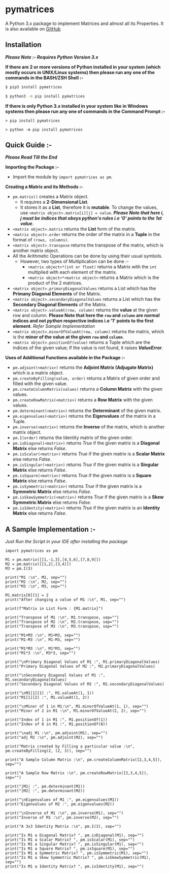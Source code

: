 # pymatrices
A Python 3.x package to implement Matrices and almost all its Properties.
It is also available on [GitHub](https://github.com/Programmin-in-Python/PyMatrices)

## Installation
***Please Note :- Requires Python Version 3.x***

**If there are 2 or more versions of Python installed in your system (which mostly occurs in UNIX/Linux systems) then please run any one of the commands in the BASH/ZSH Shell \:-**
```bash
$ pip3 install pymatrices
```
```bash
$ python3 -m pip install pymatrices
```

**If there is only Python 3.x installed in your system like in Windows systems then please run any one of commands in the Command Prompt \:-**
```console
> pip install pymatrices
```
```console
> python -m pip install pymatrices
```

## Quick Guide :-
***Please Read Till the End***

**Importing the Package :-**

- Import the module by `import pymatrices as pm`.

**Creating a Matrix and its Methods :-**

- `pm.matrix()` creates a Matrix object.
	- It requires a **2-Dimensional List**.
	- It stores it as a **List**, therefore it is **mutable**. To change the values, use `<matrix object>.matrix[i][j] = value`. ***Please Note that here i, j must be indices that obeys python's rules i.e '0' points to the 1st value***.
- `<matrix object>.matrix` returns the **List** form of the matrix.
- `<matrix object>.order` returns the order of the matrix in a **Tuple** in the format of `(rows, columns)`.
- `<matrix object>.transpose` returns the transpose of the matrix, which is another matrix object.
- All the Arithmetic Operations can be done by using their usual symbols.
	- However, two types of Multiplication can be done :-
		- `<matrix.object>*(int or float)` returns a Matrix with the `int` multiplied with each element of the matrix.
		- `<matrix object>*<matrix object>` returns a Matrix which is the product of the 2 matrices.
- `<matrix object>.primaryDiagonalValues` returns a List which has the **Primany Diagonal Elements** of the Matrix.
- `<matrix object>.secondaryDiagonalValues` returns a List which has the **Secondary Diagonal Elements** of the Matrix.
- `<matrix object>.valueAt(row, column)` returns the **value** at the given row and column. **Please Note that here the `row` and `column` are _normal_ indices and not _python_ respective indices i.e '1' points to the first element**. _Refer Sample Implementation_
- `<matrix object>.minorOfValueAt(row, column)` returns the matrix, which is the **minor of the value at the given `row` and `column`**.
- `<matrix object>.positionOf(value)` returns a Tuple which are the indices of the given value; If the value is not found, it raises ***ValueError***.


**Uses of Additional Functions available in the Package :-**

- `pm.adjoint(<matrix>)` returns the **Adjoint Matrix (Adjugate Matrix)** which is a matrix object.
- `pm.createByFilling(value, order)` returns a Matrix of given order and filled with the given value.
- `pm.createColumnMatrix(values)` returns a **Column Matrix** with the given values.
- `pm.createRowMatrix(<matrix>)` returns a **Row Matrix** with the given values.
- `pm.determinant(<matrix>)` returns the **Determinant** of the given matrix.
- `pm.eigenvalues(<matrix>)` returns the **Eigenvalues** of the matrix in a Tuple.
- `pm.inverse(<matrix>)` returns the **Inverse** of the matrix, which is another matrix object.
- `pm.I(order)` returns the Identity matrix of the given order.
- `pm.isDiagonal(<matrix>)` returns _True_ if the given matrix is a **Diagonal Matrix** else returns _False_.
- `pm.isScalar(<matrix>)` returns _True_ if the given matrix is a **Scalar Matrix** else returns _False_.
- `pm.isSingular(<matrix>)` returns _True_ if the given matrix is a **Singular Matrix** else returns _False_.
- `pm.isSquare(<matrix>)` returns _True_ if the given matrix is a **Square Matrix** else returns _False_.
- `pm.isSymmetric(<matrix>)` returns _True_ if the given matrix is a **Symmetric Matrix** else returns _False_.
- `pm.isSkewSymmetric(<matrix>)` returns _True_ if the given matrix is a **Skew Symmetric Matrix** else returns _False_.
- `pm.isIdentity(<matrix>)` returns _True_ if the given matrix is an **Identity Matrix** else returns _False_.

## A Sample Implementation :-
_Just Run the Script in your IDE after installing the package_

```python3
import pymatrices as pm

M1 = pm.matrix([[1,-1,3],[4,5,6],[7,8,9]])
M2 = pm.matrix([[1,2],[3,4]])
M3 = pm.I(3)

print("M1 :\n", M1, sep="")
print("M2 :\n", M2, sep="")
print("M3 :\n", M3, sep="")

M1.matrix[0][1] = 2
print("After changing a value of M1 :\n", M1, sep="")

print(f"Matrix in List Form : {M1.matrix}")

print("Transpose of M1 :\n", M1.transpose, sep="")
print("Transpose of M2 :\n", M2.transpose, sep="")
print("Transpose of M3 :\n", M3.transpose, sep="")

print("M1+M3 :\n", M1+M3, sep="")
print("M1-M3 :\n", M1-M3, sep="")

print("M1*M3 :\n", M1*M3, sep="")
print("M1*3 :\n", M3*3, sep="")

print("\nPrimary Diagonal Values of M1 :", M1.primaryDiagonalValues)
print("Primary Diagonal Values of M2 :", M2.primaryDiagonalValues)

print("\nSecondary Diagonal Values of M1 :", M1.secondaryDiagonalValues)
print("Secondary Diagonal Values of M2 :", M2.secondaryDiagonalValues)

print("\nM1[1][1] :", M1.valueAt(1, 1))
print("M1[1][2] :", M1.valueAt(1, 2))

print("\nMinor of 1 in M1:\n", M1.minorOfValueAt(1, 1), sep="")
print("Minor of 2 in M1 :\n", M1.minorOfValueAt(2, 2), sep="")

print("Index of 1 in M1 :", M1.positionOf(1))
print("Index of 8 in M1 :", M1.positionOf(8))

print("\nadj M1 :\n", pm.adjoint(M1), sep="")
print("adj M2 :\n", pm.adjoint(M2), sep="")

print("Matrix created by Filling a particular value :\n", pm.createByFilling(2, (2, 3)), sep="")

print("A Sample Column Matrix :\n", pm.createColumnMatrix([2,3,4,5]), sep="")

print("A Sample Row Matrix :\n", pm.createRowMatrix([2,3,4,5]), sep="")

print("|M1| :", pm.determinant(M1))
print("|M2| :", pm.determinant(M2))

print("\nEigenvalues of M1 :", pm.eigenvalues(M1))
print("Eigenvalues of M2 :", pm.eigenvalues(M2))

print("\nInverse of M1 :\n", pm.inverse(M1), sep="")
print("Inverse of M1 :\n", pm.inverse(M2), sep="")

print("A 3x3 Identity Matrix :\n", pm.I(3), sep="")

print("Is M1 a Diagonal Matrix? ", pm.isDiagonal(M1), sep="")
print("Is M1 a Scalar Matrix? ", pm.isScalar(M1), sep="")
print("Is M1 a Singular Matrix? ", pm.isSingular(M1), sep="")
print("Is M1 a Square Matrix? ", pm.isSquare(M1), sep="")
print("Is M1 a Symmetric Matrix? ", pm.isSymmetric(M1), sep="")
print("Is M1 a Skew Symmetric Matrix? ", pm.isSkewSymmetric(M1), sep="")
print("Is M1 a Identity Matrix? ", pm.isIdentity(M1), sep="")
```